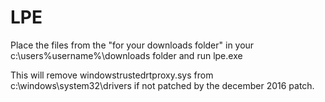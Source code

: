 # LPE

Place the files from the "for your downloads folder" in your c:\users\%username%\downloads folder and run lpe.exe 

This will remove windowstrustedrtproxy.sys from c:\windows\system32\drivers if not patched by the december 2016 patch.
